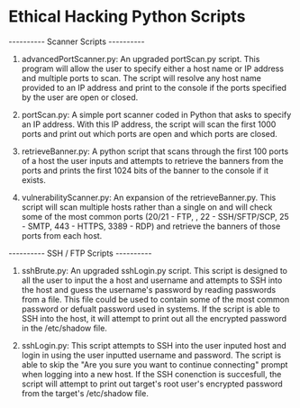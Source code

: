 # Ethical Hacking Python Scripts

---------- Scanner Scripts ----------
1. advancedPortScanner.py: An upgraded portScan.py script. This program will allow the user to specify either a host name or IP address and multiple ports to scan. The script will resolve any host name provided to an IP address and print to the console if the ports specified by the user are open or closed.

2. portScan.py: A simple port scanner coded in Python that asks to specify an IP address. With this IP address, the script will scan the first 1000 ports and print out which ports are open and which ports are closed.

3. retrieveBanner.py: A python script that scans through the first 100 ports of a host the user inputs and attempts to retrieve the banners from the ports and prints the first 1024 bits of the banner to the console if it exists.

4. vulnerabilityScanner.py: An expansion of the retrieveBanner.py. This script will scan multiple hosts rather than a single on and will check some of the most common ports (20/21 - FTP, , 22 - SSH/SFTP/SCP, 25 - SMTP, 443 - HTTPS, 3389 - RDP) and retrieve the banners of those ports from each host.

---------- SSH / FTP Scripts ----------

1. sshBrute.py: An upgraded sshLogin.py script. This script is designed to all the user to input the a host and username and attempts to SSH into the host and guess the username's password by reading passwords from a file. This file could be used to contain some of the most common password or defualt password used in systems. If the script is able to SSH into the host, it will attempt to print out all the encrypted password in the /etc/shadow file.

2. sshLogin.py: This script attempts to SSH into the user inputed host and login in using the user inputted username and password. The script is able to skip the "Are you sure you want to continue connecting" prompt when logging into a new host. If the SSH conenction is succesfull, the script will attempt to print out target's root user's encrypted password from the target's /etc/shadow file. 
